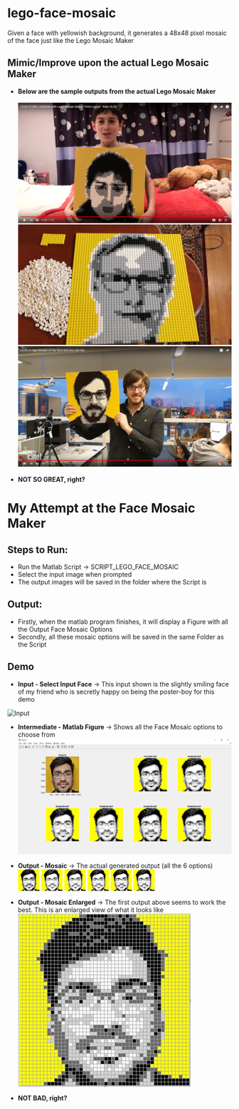 # lego-face-mosaic
Given a face with yellowish background, it generates a 48x48 pixel mosaic of the face just like the Lego Mosaic Maker

## Mimic/Improve upon the actual Lego Mosaic Maker
* **Below are the sample outputs from the actual Lego Mosaic Maker** <br/> <br/>
![Real Lego Output 1](/images/RealLegoOutput1.jpg)
![Real Lego Output 2](/images/RealLegoOutput2.jpg)
![Real Lego Output 3](/images/RealLegoOutput3.jpg) <br/> <br/>
* **NOT SO GREAT, right?**

# My Attempt at the Face Mosaic Maker

## Steps to Run:
* Run the Matlab Script -> SCRIPT_LEGO_FACE_MOSAIC
* Select the input image when prompted
* The output images will be saved in the folder where the Script is

## Output:
* Firstly, when the matlab program finishes, it will display a Figure with all the Output Face Mosaic Options
* Secondly, all these mosaic options will be saved in the same Folder as the Script

## Demo
* **Input - Select Input Face** -> This input shown is the slightly smiling face of my friend who is secretly happy on being the poster-boy for this demo <br/>
<img src="/images/Input.png" alt="Input" height="400"/>

* **Intermediate - Matlab Figure** -> Shows all the Face Mosaic options to choose from <br/>
![Matlab Figure](/images/OutputFigure.JPG)

* **Output - Mosaic** -> The actual generated output (all the 6 options) <br/>
![Mosaic](/images/SAMPLE_OUTPUT_IM_COLORS.png)
![Mosaic](/images/SAMPLE_OUTPUT_IM_RANDOM_1.png)
![Mosaic](/images/SAMPLE_OUTPUT_IM_RANDOM_2.png)
![Mosaic](/images/SAMPLE_OUTPUT_IM_RANDOM_3.png)
![Mosaic](/images/SAMPLE_OUTPUT_IM_RANDOM_4.png)
![Mosaic](/images/SAMPLE_OUTPUT_IM_RANDOM_5.png)

* **Output - Mosaic Enlarged** -> The first output above seems to work the best. This is an enlarged view of what it looks like <br/>
![Mosaic Enlarged](/images/MosaicEnlarged.JPG)

* **NOT BAD, right?**
